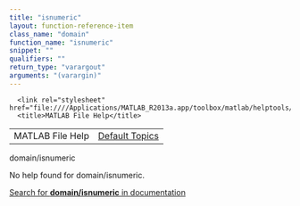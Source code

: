 ```yaml
---
title: "isnumeric"
layout: function-reference-item
class_name: "domain"
function_name: "isnumeric"
snippet: ""
qualifiers: ""
return_type: "varargout"
arguments: "(varargin)"
---
```


<html>
   <head>
      <meta http-equiv="Content-Type" content="text/html; charset=utf-8">
   
      <link rel="stylesheet" href="file:////Applications/MATLAB_R2013a.app/toolbox/matlab/helptools/private/helpwin.css">
      <title>MATLAB File Help</title>
   </head>
   <body>
      <!--Single-page help-->
      <table border="0" cellspacing="0" width="100%">
         <tr class="subheader">
            <td class="headertitle">MATLAB File Help</td>
            <td class="subheader-right"><a href="matlab:helpwin">Default Topics</a></td>
         </tr>
      </table>
      <div class="title">domain/isnumeric</div>
      <!--No help found-->
      <p>No help found for <span class="helptopic">domain/isnumeric</span>.
      </p>
      <p><a href="matlab:docsearch('domain/isnumeric')">
            Search for <b>domain/isnumeric</b> in documentation
            </a></p>
   </body>
</html>
